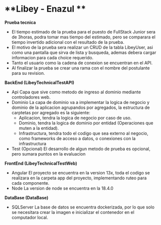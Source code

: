 # **Libey - Enazul **

**Prueba tecnica**
- El tiempo estimado de la prueba para el puesto de FullStack Junior sera de 3horas, podra tomar mas tiempo del estimado, pero se comparara el tiempo invertido adicional con el resultado de la prueba.
- El motivo de la prueba sera realizar un CRUD de la tabla LibeyUser, asi como una pantalla que sirva de lista y busqueda, ademas debera cargar informacion para cada choice requerido.
- Tanto el usuario como la cadena de conexion se encuentran en el API.
- Al finalizar la prueba se crear una rama con el nombre del postulante para su revision.

**BackEnd (LibeyTechnicalTestAPI)**
- Api
	Capa que sive como metodo de ingreso al dominio mediante controladores web.
- Dominio 
	La capa de dominio va a implementar la logica de negocio y dominio de la aplicacion agrupandos por agregados, la estructura de carptetas por agregado es la siguiente:
	- Aplicacion, tendra la logica de negocio por caso de uso.
	- Dominio, tendra la logica de dominio por entidad (Operaciones que muten a la entidad).
	- Infrastructura, tendra todo el codigo que sea externo al negocio, como frameworks de acceso a datos, o conexiones con la infrastructura
- Test (Opcional)
	El desarrollo de algun metodo de prueba es opcional, pero sumara puntos en la evaluacion
	
**FrontEnd (LibeyTechnicalTestWeb)**
- Angular
	El proyecto se encuentra en la version 13x, toda el codigo se realizara en la carpeta app del proyecto, implementando ruteo para cada componente.
- Node
	La version de node se encuentra en la 18.4.0

**DataBase (DataBase)**
- SQLServer	
	La base de datos se encuentra dockerizada, por lo que solo se necesitara crear la imagen e inicializar el contenedor en el computador local.